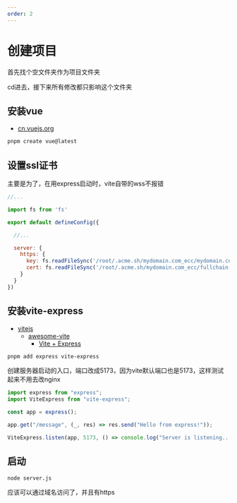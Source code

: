 ```yaml
---
order: 2
---
```

# 创建项目


首先找个空文件夹作为项目文件夹

cd进去，接下来所有修改都只影响这个文件夹

## 安装vue

- [cn.vuejs.org](https://cn.vuejs.org/)

```sh
pnpm create vue@latest
```

## 设置ssl证书

主要是为了，在用express启动时，vite自带的wss不报错

```js vite.config.js
//...

import fs from 'fs'

export default defineConfig({

  //...

  server: {
    https: {
      key: fs.readFileSync('/root/.acme.sh/mydomain.com_ecc/mydomain.com.key'),
      cert: fs.readFileSync('/root/.acme.sh/mydomain.com_ecc/fullchain.cer')
    }
  }
})
```

## 安装vite-express

- [vitejs](https://cn.vitejs.dev/guide/backend-integration.html)
  - [awesome-vite](https://github.com/vitejs/awesome-vite#integrations-with-backends)
    - [Vite + Express](https://github.com/szymmis/vite-express)

```sh
pnpm add express vite-express
```

创建服务器启动的入口，端口改成5173，因为vite默认端口也是5173，这样测试起来不用去改nginx

```js server.js
import express from "express";
import ViteExpress from "vite-express";

const app = express();

app.get("/message", (_, res) => res.send("Hello from express!"));

ViteExpress.listen(app, 5173, () => console.log("Server is listening..."));
```

## 启动

```sh
node server.js
```

应该可以通过域名访问了，并且有https
